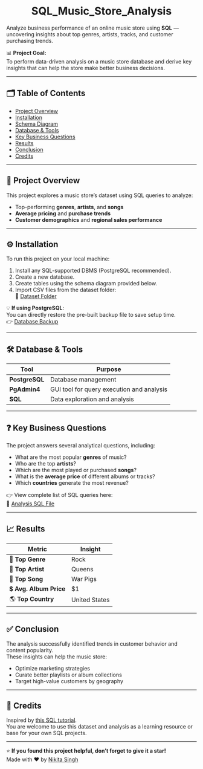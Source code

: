 <h1 align="center">SQL_Music_Store_Analysis</h1> 

Analyze business performance of an online music store using **SQL** — uncovering insights about top genres, artists, tracks, and customer purchasing trends.

📊 **Project Goal:**  
To perform data-driven analysis on a music store database and derive key insights that can help the store make better business decisions.

---

## 🗂️ Table of Contents
- [Project Overview](#project-overview)
- [Installation](#installation)
- [Schema Diagram](#schema-diagram)
- [Database & Tools](#database--tools)
- [Key Business Questions](#key-business-questions)
- [Results](#results)
- [Conclusion](#conclusion)
- [Credits](#credits)

---

## 🚀 Project Overview

This project explores a music store’s dataset using SQL queries to analyze:
- Top-performing **genres**, **artists**, and **songs**  
- **Average pricing** and **purchase trends**  
- **Customer demographics** and **regional sales performance**

---

## ⚙️ Installation

To run this project on your local machine:

1. Install any SQL-supported DBMS (PostgreSQL recommended).
2. Create a new database.
3. Create tables using the schema diagram provided below.
4. Import CSV files from the dataset folder:  
   📂 [Dataset Folder](https://github.com/nikitasingh4/SQL_Music_Store_Analysis/tree/main/dataset)

💡 **If using PostgreSQL**:  
You can directly restore the pre-built backup file to save setup time.  
👉 [Database Backup](https://github.com/nikitasingh4/SQL_Music_Store_Analysis/blob/main/music_store_db_backup)

---

## 🛠️ Database & Tools

| Tool | Purpose |
|------|----------|
| **PostgreSQL** | Database management |
| **PgAdmin4** | GUI tool for query execution and analysis |
| **SQL** | Data exploration and analysis |

---

## ❓ Key Business Questions

The project answers several analytical questions, including:

- What are the most popular **genres** of music?
- Who are the top **artists**?
- Which are the most played or purchased **songs**?
- What is the **average price** of different albums or tracks?
- Which **countries** generate the most revenue?

👉 View complete list of SQL queries here:  
📜 [Analysis SQL File](https://github.com/nikitasingh4/SQL_Music_Store_Analysis/blob/main/analysis.sql)

---

## 📈 Results

| Metric | Insight |
|--------|----------|
| 🎸 **Top Genre** | Rock |
| 👑 **Top Artist** | Queens |
| 🎵 **Top Song** | War Pigs |
| 💲 **Avg. Album Price** | $1 |
| 🌎 **Top Country** | United States |

---

## ✅ Conclusion

The analysis successfully identified trends in customer behavior and content popularity.  
These insights can help the music store:
- Optimize marketing strategies  
- Curate better playlists or album collections  
- Target high-value customers by geography  

---

## 🙌 Credits

Inspired by [this SQL tutorial](https://youtu.be/VFIuIjswMKM).  
You are welcome to use this dataset and analysis as a learning resource or base for your own SQL projects.

---

⭐ **If you found this project helpful, don’t forget to give it a star!**  
Made with ❤️ by [Nikita Singh](https://github.com/nikitasingh4)


